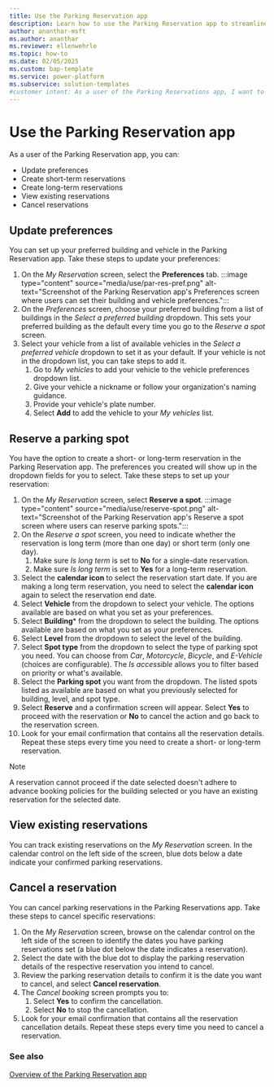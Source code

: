 ```yaml
---
title: Use the Parking Reservation app
description: Learn how to use the Parking Reservation app to streamline and automate the parking reservation process.
author: ananthar-msft
ms.author: ananthar
ms.reviewer: ellenwehrle
ms.topic: how-to
ms.date: 02/05/2025
ms.custom: bap-template
ms.service: power-platform
ms.subservice: solution-templates
#customer intent: As a user of the Parking Reservations app, I want to know how to reserve a parking space in advance so it is available when I arrive at my destination.
---
```


# Use the Parking Reservation app

As a user of the Parking Reservation app, you can:

- Update preferences
- Create short-term reservations
- Create long-term reservations
- View existing reservations
- Cancel reservations

## Update preferences

You can set up your preferred building and vehicle in the Parking Reservation app. Take these steps to update your preferences:

1. On the *My Reservation* screen, select the **Preferences** tab.
        :::image type="content" source="media/use/par-res-pref.png" alt-text="Screenshot of the Parking Reservation app's Preferences screen where users can set their building and vehicle preferences.":::
1. On the *Preferences* screen, choose your preferred building from a list of buildings in the *Select a preferred building* dropdown. This sets your preferred building as the default every time you go to the *Reserve a spot* screen.
1. Select your vehicle from a list of available vehicles in the *Select a preferred vehicle* dropdown to set it as your default. If your vehicle is not in the dropdown list, you can take steps to add it.
    1. Go to *My vehicles* to add your vehicle to the vehicle preferences dropdown list.
    1. Give your vehicle a nickname or follow your organization's naming guidance.
    1. Provide your vehicle's plate number.
    1. Select **Add** to add the vehicle to your *My vehicles* list.

## Reserve a parking spot

You have the option to create a short- or long-term reservation in the Parking Reservation app. The preferences you created will show up in the dropdown fields for you to select. Take these steps to set up your reservation:

1. On the *My Reservation* screen, select **Reserve a spot**.
    :::image type="content" source="media/use/reserve-spot.png" alt-text="Screenshot of the Parking Reservation app's Reserve a spot screen where users can reserve parking spots.":::
1. On the *Reserve a spot* screen, you need to indicate whether the reservation is long term (more than one day) or short term (only one day).
    1. Make sure *Is long term* is set to **No** for a single-date reservation.
    1. Make sure *Is long term* is set to **Yes** for a long-term reservation.
1. Select the **calendar icon** to select the reservation start date. If you are making a long term reservation, you need to select the **calendar icon** again to select the reservation end date.
1. Select **Vehicle** from the dropdown to select your vehicle. The options available are based on what you set as your preferences.
1. Select **Building*** from the dropdown to select the building. The options available are based on what you set as your preferences.
1. Select **Level** from the dropdown to select the level of the building.
1. Select **Spot type** from the dropdown to select the type of parking spot you need. You can choose from *Car*, *Motorcycle*, *Bicycle*, and *E-Vehicle* (choices are configurable). The *Is accessible* allows you to filter based on priority or what's available.
1. Select the **Parking spot** you want from the dropdown. The listed spots listed as available are based on what you previously selected for building, level, and spot type.
1. Select **Reserve** and a confirmation screen will appear. Select **Yes** to proceed with the reservation or **No** to cancel the action and go back to the reservation screen.
1. Look for your email confirmation that contains all the reservation details. Repeat these steps every time you need to create a short- or long-term reservation.

> [!NOTE]
> A reservation cannot proceed if the date selected doesn't adhere to advance booking policies for the building selected or you have an existing reservation for the selected date.

## View existing reservations

You can track existing reservations on the *My Reservation* screen. In the calendar control on the left side of the screen, blue dots below a date indicate your confirmed parking reservations.

## Cancel a reservation

You can cancel parking reservations in the Parking Reservations app. Take these steps to cancel specific reservations:

1. On the *My Reservation* screen, browse on the calendar control on the left side of the screen to identify the dates you have parking reservations set (a blue dot below the date indicates a reservation).
1. Select the date with the blue dot to display the parking reservation details of the respective reservation you intend to cancel.
1. Review the parking reservation details to confirm it is the date you want to cancel, and select **Cancel reservation**.
1. The *Cancel booking* screen prompts you to:
    1. Select **Yes** to confirm the cancellation.
    1. Select **No** to stop the cancellation.
1. Look for your email confirmation that contains all the reservation cancellation details. Repeat these steps every time you need to cancel a reservation.

### See also

[Overview of the Parking Reservation app](overview.md)